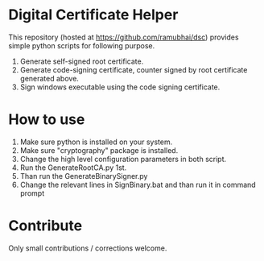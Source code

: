 # Digital Certificate Helper
This repository (hosted at https://github.com/ramubhai/dsc) provides simple python scripts for following purpose.

1. Generate self-signed root certificate.
2. Generate code-signing certificate, counter signed by root certificate generated above.
3. Sign windows executable using the code signing certificate.


# How to use
1. Make sure python is installed on your system.
2. Make sure "cryptography" package is installed.
3. Change the high level configuration parameters in both script.
4. Run the GenerateRootCA.py 1st.
5. Than run the GenerateBinarySigner.py
6. Change the relevant lines in SignBinary.bat and than run it in command prompt

# Contribute
Only small contributions / corrections welcome.